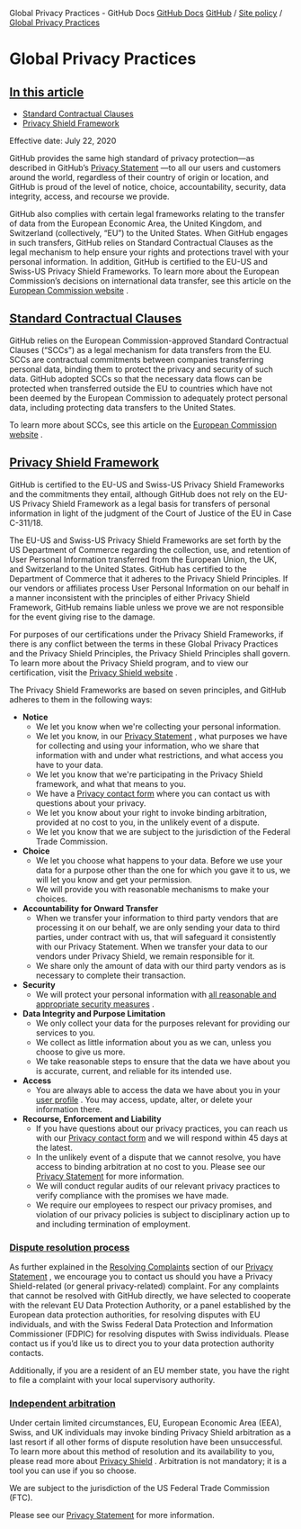 Global Privacy Practices - GitHub Docs
[GitHub Docs](/en)
[GitHub](/en/github)
/
[Site policy](/en/github/site-policy)
/
[Global Privacy Practices](/en/github/site-policy/global-privacy-practices)

# Global Privacy Practices

## [In this article](#in-this-article)
- [Standard Contractual Clauses](#standard-contractual-clauses)
- [Privacy Shield Framework](#privacy-shield-framework)

Effective date: July 22, 2020

GitHub provides the same high standard of privacy protection—as described in GitHub’s
[Privacy Statement](/en/github/site-policy/github-privacy-statement#githubs-global-privacy-practices)
—to all our users and customers around the world, regardless of their country of origin or location, and GitHub is proud of the level of notice, choice, accountability, security, data integrity, access, and recourse we provide.

GitHub also complies with certain legal frameworks relating to the transfer of data from the European Economic Area, the United Kingdom, and Switzerland (collectively, “EU”) to the United States. When GitHub engages in such transfers, GitHub relies on Standard Contractual Clauses as the legal mechanism to help ensure your rights and protections travel with your personal information. In addition, GitHub is certified to the EU-US and Swiss-US Privacy Shield Frameworks. To learn more about the European Commission’s decisions on international data transfer, see this article on the
[European Commission website](https://ec.europa.eu/info/law/law-topic/data-protection/international-dimension-data-protection_en)
.

## [Standard Contractual Clauses](#standard-contractual-clauses)

GitHub relies on the European Commission-approved Standard Contractual Clauses (“SCCs”) as a legal mechanism for data transfers from the EU. SCCs are contractual commitments between companies transferring personal data, binding them to protect the privacy and security of such data. GitHub adopted SCCs so that the necessary data flows can be protected when transferred outside the EU to countries which have not been deemed by the European Commission to adequately protect personal data, including protecting data transfers to the United States.

To learn more about SCCs, see this article on the
[European Commission website](https://ec.europa.eu/info/law/law-topic/data-protection/international-dimension-data-protection/standard-contractual-clauses-scc_en)
.

## [Privacy Shield Framework](#privacy-shield-framework)

GitHub is certified to the EU-US and Swiss-US Privacy Shield Frameworks and the commitments they entail, although GitHub does not rely on the EU-US Privacy Shield Framework as a legal basis for transfers of personal information in light of the judgment of the Court of Justice of the EU in Case C-311/18.

The EU-US and Swiss-US Privacy Shield Frameworks are set forth by the US Department of Commerce regarding the collection, use, and retention of User Personal Information transferred from the European Union, the UK, and Switzerland to the United States. GitHub has certified to the Department of Commerce that it adheres to the Privacy Shield Principles. If our vendors or affiliates process User Personal Information on our behalf in a manner inconsistent with the principles of either Privacy Shield Framework, GitHub remains liable unless we prove we are not responsible for the event giving rise to the damage.

For purposes of our certifications under the Privacy Shield Frameworks, if there is any conflict between the terms in these Global Privacy Practices and the Privacy Shield Principles, the Privacy Shield Principles shall govern. To learn more about the Privacy Shield program, and to view our certification, visit the
[Privacy Shield website](https://www.privacyshield.gov/)
.

The Privacy Shield Frameworks are based on seven principles, and GitHub adheres to them in the following ways:

- **Notice**
	- We let you know when we're collecting your personal information.
	- We let you know, in our
[Privacy Statement](/en/articles/github-privacy-statement)
, what purposes we have for collecting and using your information, who we share that information with and under what restrictions, and what access you have to your data.
	- We let you know that we're participating in the Privacy Shield framework, and what that means to you.
	- We have a
[Privacy contact form](https://github.com/contact/privacy)
where you can contact us with questions about your privacy.
	- We let you know about your right to invoke binding arbitration, provided at no cost to you, in the unlikely event of a dispute.
	- We let you know that we are subject to the jurisdiction of the Federal Trade Commission.
- **Choice**
	- We let you choose what happens to your data. Before we use your data for a purpose other than the one for which you gave it to us, we will let you know and get your permission.
	- We will provide you with reasonable mechanisms to make your choices.
- **Accountability for Onward Transfer**
	- When we transfer your information to third party vendors that are processing it on our behalf, we are only sending your data to third parties, under contract with us, that will safeguard it consistently with our Privacy Statement. When we transfer your data to our vendors under Privacy Shield, we remain responsible for it.
	- We share only the amount of data with our third party vendors as is necessary to complete their transaction.
- **Security**
	- We will protect your personal information with
[all reasonable and appropriate security measures](https://github.com/security)
.
- **Data Integrity and Purpose Limitation**
	- We only collect your data for the purposes relevant for providing our services to you.
	- We collect as little information about you as we can, unless you choose to give us more.
	- We take reasonable steps to ensure that the data we have about you is accurate, current, and reliable for its intended use.
- **Access**
	- You are always able to access the data we have about you in your
[user profile](https://github.com/settings/profile)
. You may access, update, alter, or delete your information there.
- **Recourse, Enforcement and Liability**
	- If you have questions about our privacy practices, you can reach us with our
[Privacy contact form](https://github.com/contact/privacy)
and we will respond within 45 days at the latest.
	- In the unlikely event of a dispute that we cannot resolve, you have access to binding arbitration at no cost to you. Please see our
[Privacy Statement](/en/articles/github-privacy-statement)
for more information.
	- We will conduct regular audits of our relevant privacy practices to verify compliance with the promises we have made.
	- We require our employees to respect our privacy promises, and violation of our privacy policies is subject to disciplinary action up to and including termination of employment.

### [Dispute resolution process](#dispute-resolution-process)

As further explained in the
[Resolving Complaints](/en/github/site-policy/github-privacy-statement#resolving-complaints)
section of our
[Privacy Statement](/en/github/site-policy/github-privacy-statement)
, we encourage you to contact us should you have a Privacy Shield-related (or general privacy-related) complaint. For any complaints that cannot be resolved with GitHub directly, we have selected to cooperate with the relevant EU Data Protection Authority, or a panel established by the European data protection authorities, for resolving disputes with EU individuals, and with the Swiss Federal Data Protection and Information Commissioner (FDPIC) for resolving disputes with Swiss individuals. Please contact us if you’d like us to direct you to your data protection authority contacts.

Additionally, if you are a resident of an EU member state, you have the right to file a complaint with your local supervisory authority.

### [Independent arbitration](#independent-arbitration)

Under certain limited circumstances, EU, European Economic Area (EEA), Swiss, and UK individuals may invoke binding Privacy Shield arbitration as a last resort if all other forms of dispute resolution have been unsuccessful. To learn more about this method of resolution and its availability to you, please read more about
[Privacy Shield](https://www.privacyshield.gov/article?id=ANNEX-I-introduction)
. Arbitration is not mandatory; it is a tool you can use if you so choose.

We are subject to the jurisdiction of the US Federal Trade Commission (FTC).

Please see our
[Privacy Statement](/en/articles/github-privacy-statement)
for more information.
